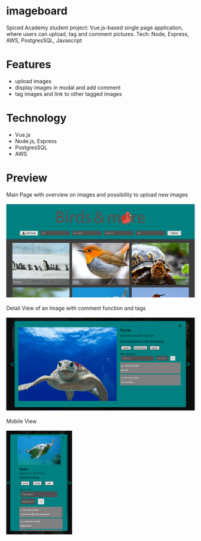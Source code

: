 # imageboard
Spiced Academy student project: Vue.js-based single page application, where users can upload, tag and comment pictures. Tech: Node, Express, AWS, PostgresSQL, Javascript

# Features

- upload images
- display images in modal and add comment
- tag images and link to other tagged images  

# Technology
- Vue.js
- Node.js, Express
- PostgresSQL
- AWS
  
# Preview
Main Page with overview on images and possibility to upload new images
<br><br>
<img src="/public/img/imageboard_overview.jpg" />
<br><br>
Detail View of an Image with comment function and tags 
<br><br>
<img src="/public/img/imageboard_modal.png" />
<br><br>
Mobile View
<br><br>
<img src="/public/img/imageboard_mobile.png" width="35%"/>


